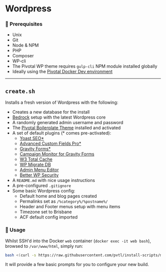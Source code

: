 # Wordpress

### 🤞 Prerequisites

- Unix
- Git
- Node & NPM
- PHP
- Composer
- WP-cli
- The Pivotal WP theme requires `gulp-cli` NPM module installed globally
- Ideally using the [Pivotal Docker Dev environment](https://github.com/pvtl/docker-dev)

---

##  `create.sh`

Installs a fresh version of Wordpress with the following:

- Creates a new database for the install
- [Bedrock](https://roots.io/bedrock/) setup with the latest Wordpress core
- A randomly generated admin username and password
- The [Pivotal Boilerplate Theme](https://bitbucket.org/pvtl/wordpress-theme-boilerplate/overview) installed and activated
- A set of default plugins (* comes pre-activated):
    - [Yoast SEO*](https://wordpress.org/plugins/wordpress-seo/)
    - [Advanced Custom Fields Pro*](https://www.advancedcustomfields.com/pro/)
    - [Gravity Forms*](https://www.gravityforms.com/)
    - [Campaign Monitor for Gravity Forms](https://www.gravityforms.com/add-ons/campaign-monitor/)
    - [W3 Total Cache](https://wordpress.org/plugins/w3-total-cache/)
    - [WP Migrate DB](https://wordpress.org/plugins/wp-migrate-db/)
    - [Admin Menu Editor](https://wordpress.org/plugins/admin-menu-editor/)
    - [Better WP Security](https://wordpress.org/plugins/better-wp-security/)
- A `README.md` with nice usage instructions
- A pre-configured `.gitignore`
- Some basic Wordpress config:
    - Default home and blog pages created
    - Permalinks set as `/%category%/%postname%/`
    - Header and Footer menus setup with menu items
    - Timezone set to Brisbane
    - ACF default config imported

### 🚀 Usage

Whilst SSH'd into the Docker `web` container (`docker exec -it web bash`), browsed to `/var/www/html`, simply run:

```bash
bash <(curl -s https://raw.githubusercontent.com/pvtl/install-scripts/master/wordpress/create.sh -L)
```

It will provide a few basic prompts for you to configure your new build.

